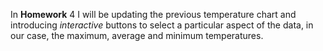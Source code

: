In **Homework** 4 I will be updating the previous temperature chart and introducing *interactive* buttons to select a particular aspect of the data, in our case, the maximum, average and minimum temperatures.